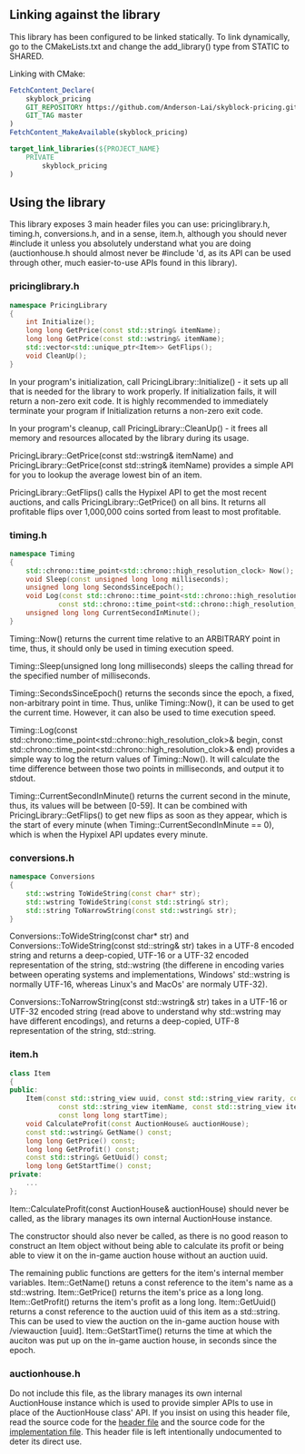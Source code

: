 ## Linking against the library

This library has been configured to be linked statically. To link dynamically, go to the CMakeLists.txt and change the add\_library() type from STATIC to SHARED.  

Linking with CMake:  
``` cmake
FetchContent_Declare(
    skyblock_pricing 
    GIT_REPOSITORY https://github.com/Anderson-Lai/skyblock-pricing.git
    GIT_TAG master
)
FetchContent_MakeAvailable(skyblock_pricing)

target_link_libraries(${PROJECT_NAME}
    PRIVATE
        skyblock_pricing
)
```

## Using the library

This library exposes 3 main header files you can use: pricinglibrary.h, timing.h, conversions.h, and in a sense, item.h, although you should never #include it unless you
absolutely understand what you are doing (auctionhouse.h should almost never be #include 'd, as its API can be used through other, much easier-to-use APIs found in this library).

### pricinglibrary.h

``` cpp
namespace PricingLibrary
{
    int Initialize();
    long long GetPrice(const std::string& itemName);
    long long GetPrice(const std::wstring& itemName);
    std::vector<std::unique_ptr<Item>> GetFlips();
    void CleanUp();
}
```

In your program's initialization, call PricingLibrary::Initialize() - it sets up all that is needed for the library to work properly. If initialization fails, it will
return a non-zero exit code. It is highly recommended to immediately terminate your program if Initialization returns a non-zero exit code.  

In your program's cleanup, call PricingLibrary::CleanUp() - it frees all memory and resources allocated by the library during its usage.  

PricingLibrary::GetPrice(const std::wstring& itemName) and PricingLibrary::GetPrice(const std::string& itemName) provides a simple API for you to lookup the average lowest bin of an item.  

PricingLibrary::GetFlips() calls the Hypixel API to get the most recent auctions, and calls PricingLibrary::GetPrice() on all bins. It returns all profitable flips over 1,000,000
coins sorted from least to most profitable.

### timing.h

``` cpp
namespace Timing
{
    std::chrono::time_point<std::chrono::high_resolution_clock> Now();
    void Sleep(const unsigned long long milliseconds);
    unsigned long long SecondsSinceEpoch();
    void Log(const std::chrono::time_point<std::chrono::high_resolution_clock>& begin,
            const std::chrono::time_point<std::chrono::high_resolution_clock>& end);
    unsigned long long CurrentSecondInMinute();
}
```

Timing::Now() returns the current time relative to an ARBITRARY point in time, thus, it should only be used in timing execution speed.  

Timing::Sleep(unsigned long long milliseconds) sleeps the calling thread for the specified number of milliseconds.  

Timing::SecondsSinceEpoch() returns the seconds since the epoch, a fixed, non-arbitrary point in time. Thus, unlike Timing::Now(), it can be used to get the current time. However, 
it can also be used to time execution speed.  

Timing::Log(const std::chrono::time\_point\<std::chrono::high\_resolution\_clok>& begin, const std::chrono::time\_point\<std::chrono::high\_resolution\_clok>& end) provides a simple
way to log the return values of Timing::Now(). It will calculate the time difference between those two points in milliseconds, and output it to stdout.  

Timing::CurrentSecondInMinute() returns the current second in the minute, thus, its values will be between [0-59]. It can be combined with PricingLibrary::GetFlips() to get new flips
as soon as they appear, which is the start of every minute (when Timing::CurrentSecondInMinute == 0), which is when the Hypixel API updates every minute.  

### conversions.h

``` cpp
namespace Conversions
{
    std::wstring ToWideString(const char* str);
    std::wstring ToWideString(const std::string& str);
    std::string ToNarrowString(const std::wstring& str);
}
```

Conversions::ToWideString(const char* str) and Conversions::ToWideString(const std::string& str) takes in a UTF-8 encoded string and returns a deep-copied, UTF-16 or a UTF-32 encoded
representation of the string, std::wstring (the differene in encoding varies between operating systems and implementations, Windows' std::wstring is normally UTF-16,
whereas Linux's and MacOs' are normaly UTF-32).  

Conversions::ToNarrowString(const std::wstring& str) takes in a UTF-16 or UTF-32 encoded string (read above to understand why std::wstring may have different encodings), and returns
a deep-copied, UTF-8 representation of the string, std::string.

### item.h

``` cpp
class Item
{
public:
    Item(const std::string_view uuid, const std::string_view rarity, const std::string_view category,
            const std::string_view itemName, const std::string_view itemLore, const long long price,
            const long long startTime);
    void CalculateProfit(const AuctionHouse& auctionHouse);
    const std::wstring& GetName() const;
    long long GetPrice() const;
    long long GetProfit() const;
    const std::string& GetUuid() const;
    long long GetStartTime() const;
private:
    ...
};
```

Item::CalculateProfit(const AuctionHouse& auctionHouse) should never be called, as the library manages its own internal AuctionHouse instance.  

The constructor should also never be called, as there is no good reason to construct an Item object without being able to calculate its profit or being able to view it on the
in-game auction house without an auction uuid.

The remaining public functions are getters for the item's internal member variables. Item::GetName() retuns a const reference to the item's name as a std::wstring.
Item::GetPrice() returns the item's price as a long long. Item::GetProfit() returns the item's profit as a long long. Item::GetUuid() returns a const reference to the
auction uuid of this item as a std::string. This can be used to view the auction on the in-game auction house with /viewauction [uuid]. Item::GetStartTime() returns the time
at which the auciton was put up on the in-game auction house, in seconds since the epoch.

### auctionhouse.h

Do not include this file, as the library manages its own internal AuctionHouse instance which is used to provide simpler APIs to use in place of the AuctionHouse class' API. If 
you insist on using this header file, read the source code for the [header file](https://github.com/Anderson-Lai/skyblock-pricing/blob/master/include/public/auctionhouse.h)
and the source code for the [implementation file](https://github.com/Anderson-Lai/skyblock-pricing/blob/master/src/auctionhouse.cpp). This header file is left intentionally 
undocumented to deter its direct use.
